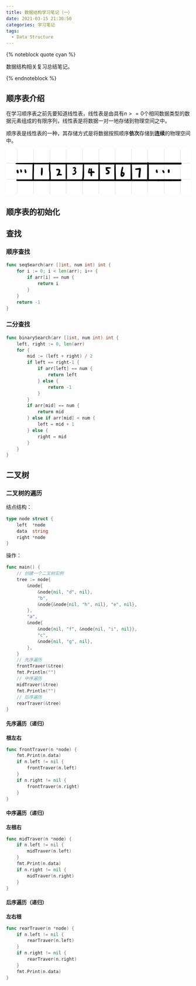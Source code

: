 ```yaml
---
title: 数据结构学习笔记（一）
date: 2021-03-15 21:30:50
categories: 学习笔记
tags:
  - Data Structure
---
```


{% noteblock quote cyan %}

数据结构相关复习总结笔记。

{% endnoteblock %}

<!-- more -->

## 顺序表介绍

在学习顺序表之前先要知道线性表，线性表是由具有$n>=0$个相同数据类型的数据元素组成的有限序列，线性表是将数据一对一地存储到物理空间之中。

顺序表是线性表的一种，其存储方式是将数据按照顺序**依次**存储到**连续**的物理空间中。

![顺序表](数据结构学习笔记（一）/image-20210315213834017.png)

## 顺序表的初始化

## 查找

### 顺序查找

```go
func seqSearch(arr []int, num int) int {
	for i := 0; i < len(arr); i++ {
		if arr[i] == num {
			return i
		}
	}
	return -1
}
```

### 二分查找

```go
func binarySearch(arr []int, num int) int {
	left, right := 0, len(arr)
	for {
		mid := (left + right) / 2
		if left == right-1 {
			if arr[left] == num {
				return left
			} else {
				return -1
			}
		}
		if arr[mid] == num {
			return mid
		} else if arr[mid] < num {
			left = mid + 1
		} else {
			right = mid
		}
	}
}
```

## 二叉树

### 二叉树的遍历

结点结构：

```go
type node struct {
	left  *node
	data  string
	right *node
}
```

操作：

```go
func main() {
    // 创建一个二叉树实例
	tree := node{
		&node{
			&node{nil, "d", nil},
			"b",
			&node{&node{nil, "h", nil}, "e", nil},
		},
		"a",
		&node{
			&node{nil, "f", &node{nil, "i", nil}},
			"c",
			&node{nil, "g", nil},
		},
	}
    // 先序遍历
	frontTraver(&tree)
	fmt.Println("")
    // 中序遍历
	midTraver(&tree)
	fmt.Println("")
    // 后序遍历
	rearTraver(&tree)
}
```

#### 先序遍历（递归）

**根左右**

```go
func frontTraver(n *node) {
	fmt.Print(n.data)
	if n.left != nil {
		frontTraver(n.left)
	}
	if n.right != nil {
		frontTraver(n.right)
	}
}
```

#### 中序遍历（递归）

**左根右**

```go
func midTraver(n *node) {
	if n.left != nil {
		midTraver(n.left)
	}
	fmt.Print(n.data)
	if n.right != nil {
		midTraver(n.right)
	}
}
```

#### 后序遍历（递归）

**左右根**

```go
func rearTraver(n *node) {
	if n.left != nil {
		rearTraver(n.left)
	}
	if n.right != nil {
		rearTraver(n.right)
	}
	fmt.Print(n.data)
}
```
